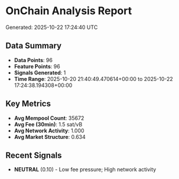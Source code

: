 # OnChain Analysis Report
Generated: 2025-10-22 17:24:40 UTC

## Data Summary
- **Data Points**: 96
- **Feature Points**: 96
- **Signals Generated**: 1
- **Time Range**: 2025-10-20 21:40:49.470614+00:00 to 2025-10-22 17:24:38.194308+00:00

## Key Metrics
- **Avg Mempool Count**: 35672
- **Avg Fee (30min)**: 1.5 sat/vB
- **Avg Network Activity**: 1.000
- **Avg Market Structure**: 0.634

## Recent Signals
- **NEUTRAL** (0.10) - Low fee pressure; High network activity
